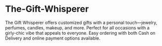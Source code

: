 # The-Gift-Whisperer
The Gift Whisperer offers customized gifts with a personal touch—jewelry, perfumes, candles, makeup, and more. Perfect for all occasions with a girly-chic vibe that appeals to everyone. Easy ordering with both Cash on Delivery and online payment options available.
